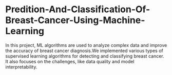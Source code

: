 # Predition-And-Classification-Of-Breast-Cancer-Using-Machine-Learning
In this project, ML algorithms are used to analyze complex data and improve the accuracy of breast cancer  diagnosis.We implemented various types of supervised learning algorithms for detecting and classifying breast  cancer. It also focuses on the challenges, like data quality and model interpretability.

